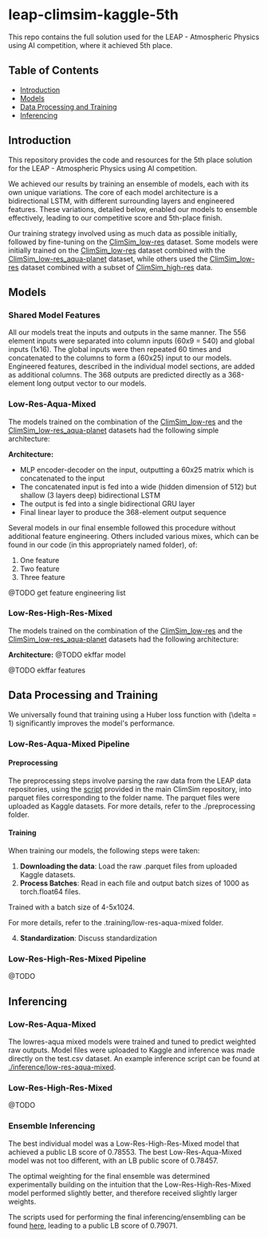 # leap-climsim-kaggle-5th

This repo contains the full solution used for the LEAP - Atmospheric Physics using AI competition, where it achieved 5th place.

## Table of Contents
- [Introduction](#introduction)
- [Models](#models)
- [Data Processing and Training](#Data-Processing-and-Training)
- [Inferencing](#inferencing)

## Introduction
This repository provides the code and resources for the 5th place solution for the LEAP - Atmospheric Physics using AI competition.

We achieved our results by training an ensemble of models, each with its own unique variations. The core of each model architecture is a bidirectional LSTM, with different surrounding layers and engineered features. These variations, detailed below, enabled our models to ensemble effectively, leading to our competitive score and 5th-place finish.

Our training strategy involved using as much data as possible initially, followed by fine-tuning on the [ClimSim_low-res](https://huggingface.co/datasets/LEAP/ClimSim_low-res) dataset. Some models were initially trained on the [ClimSim_low-res](https://huggingface.co/datasets/LEAP/ClimSim_low-res) dataset combined with the [ClimSim_low-res_aqua-planet](https://huggingface.co/datasets/LEAP/ClimSim_low-res_aqua-planet) dataset, while others used the [ClimSim_low-res](https://huggingface.co/datasets/LEAP/ClimSim_low-res) dataset combined with a subset of [ClimSim_high-res](https://huggingface.co/datasets/LEAP/ClimSim_high-res) data.

## Models

### Shared Model Features

All our models treat the inputs and outputs in the same manner. The 556 element inputs were separated into column inputs (60x9 = 540) and global inputs (1x16). The global inputs were then repeated 60 times and concatenated to the columns to form a (60x25) input to our models. Engineered features, described in the individual model sections, are added as additional columns. The 368 outputs are predicted directly as a 368-element long output vector to our models.

### Low-Res-Aqua-Mixed

The models trained on the combination of the [ClimSim_low-res](https://huggingface.co/datasets/LEAP/ClimSim_low-res) and the [ClimSim_low-res_aqua-planet](https://huggingface.co/datasets/LEAP/ClimSim_low-res_aqua-planet) datasets had the following simple architecture:

**Architecture:**
- MLP encoder-decoder on the input, outputting a 60x25 matrix which is concatenated to the input
- The concatenated input is fed into a wide (hidden dimension of 512) but shallow (3 layers deep) bidirectional LSTM 
- The output is fed into a single bidirectional GRU layer
- Final linear layer to produce the 368-element output sequence

Several models in our final ensemble followed this procedure without additional feature engineering. Others included various mixes, which can be found in our code (in this appropriately named folder), of:
1. One feature
2. Two feature
3. Three feature

@TODO get feature engineering list

### Low-Res-High-Res-Mixed

The models trained on the combination of the [ClimSim_low-res](https://huggingface.co/datasets/LEAP/ClimSim_low-res) and the [ClimSim_low-res_aqua-planet](https://huggingface.co/datasets/LEAP/ClimSim_low-res_aqua-planet) datasets had the following architecture:

**Architecture:**
@TODO ekffar model

@TODO ekffar features


## Data Processing and Training 

We universally found that training using a Huber loss function with \(\delta = 1\) significantly improves the model's performance.

### Low-Res-Aqua-Mixed Pipeline

#### Preprocessing
The preprocessing steps involve parsing the raw data from the LEAP data repositories, using the [script](https://github.com/leap-stc/ClimSim/blob/main/for_kaggle_users.py) provided in the main ClimSim repository, into parquet files corresponding to the folder name. The parquet files were uploaded as Kaggle datasets. For more details, refer to the ./preprocessing folder.

#### Training 

When training our models, the following steps were taken: 
1. **Downloading the data**: Load the raw .parquet files from uploaded Kaggle datasets.
2. **Process Batches**: Read in each file and output batch sizes of 1000 as torch.float64 files.

Trained with a batch size of 4-5x1024. 

For more details, refer to the .training/low-res-aqua-mixed folder.

4. **Standardization**: Discuss standardization




### Low-Res-High-Res-Mixed Pipeline

@TODO 

## Inferencing 

### Low-Res-Aqua-Mixed 

The lowres-aqua mixed models were trained and tuned to predict weighted raw outputs. Model files were uploaded to Kaggle and inference was made directly on the test.csv dataset. An example inference script can be found at [./inference/low-res-aqua-mixed](./inference/low-res-aqua-mixed).

### Low-Res-High-Res-Mixed

@TODO 

### Ensemble Inferencing

The best individual model was a Low-Res-High-Res-Mixed model that achieved a public LB score of 0.78553. The best Low-Res-Aqua-Mixed model was not too different, with an LB public score of 0.78457.

The optimal weighting for the final ensemble was determined experimentally building on the intuition that the Low-Res-High-Res-Mixed model performed slightly better, and therefore received slightly larger weights. 

The scripts used for performing the final inferencing/ensembling can be found [here](doithere), leading to a public LB score of 0.79071.
